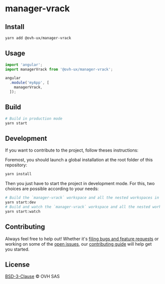 # manager-vrack

## Install

```sh
yarn add @ovh-ux/manager-vrack
```

## Usage

```js
import 'angular';
import managerVrack from '@ovh-ux/manager-vrack';

angular
  .module('myApp', [
    managerVrack,
  ]);
```

## Build

```sh
# Build in production mode
yarn start
```

## Development

If you want to contribute to the project, follow theses instructions:

Foremost, you should launch a global installation at the root folder of this repository:

```sh
yarn install
```

Then you just have to start the project in development mode. For this, two choices are possible according to your needs:

```sh
# Build the `manager-vrack` workspace and all the nested workspaces in development mode and watch only `manager-vrack` workspace
yarn start:dev
# Build and watch the `manager-vrack` workspace and all the nested workspaces in development mode
yarn start:watch
```

## Contributing

Always feel free to help out! Whether it's [filing bugs and feature requests](https://github.com/ovh/manager/issues/new) or working on some of the [open issues](https://github.com/ovh/manager/issues), our [contributing guide](https://github.com/ovh/manager/blob/master/CONTRIBUTING.md) will help get you started.

## License

[BSD-3-Clause](LICENSE) © OVH SAS
